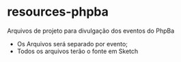 # resources-phpba
Arquivos de projeto para divulgação dos eventos do PhpBa

* Os Arquivos será separado por evento;
* Todos os arquivos terão o fonte em Sketch


